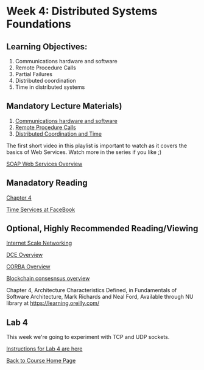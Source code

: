 # Week 4: Distributed Systems Foundations

## Learning Objectives:
1. Communications hardware and software
1. Remote Procedure Calls
1. Partial Failures
1. Distributed coordination
1. Time in distributed systems


## Mandatory Lecture Materials)
1. [Communications hardware and software](https://youtu.be/O_XvP6CMQjA)
1. [Remote Procedure Calls](https://youtu.be/wWUlfHwecvY)
1. [Distributed Coordination and Time](https://youtu.be/--fyMrn5MTo)

The first short video in this playlist is important to watch as it covers the basics of Web Services. Watch more in the series if you like ;)

[SOAP Web Services Overview](https://www.youtube.com/watch?v=mKjvKPlb1rA&list=PLqq-6Pq4lTTZTYpk_1DOowOGWJMIH5T39)


## Manadatory Reading

[Chapter 4](https://gortonator.github.io/bsds-6650/reading/chapter-4.pdf)

[Time Services at FaceBook](https://engineering.fb.com/production-engineering/ntp-service/)

## Optional, Highly Recommended Reading/Viewing

[Internet Scale Networking](https://en.wikipedia.org/wiki/Tier_1_network#List_of_Tier_1_networks)

[DCE Overview](http://www.opengroup.org/dce/)

[CORBA Overview](http://www.corba.org)

[Blockchain consesnsus overview](https://medium.com/@chrshmmmr/consensus-in-blockchain-systems-in-short-691fc7d1fefe)

Chapter 4, Architecture Characteristics Defined, in Fundamentals of Software Architecture, Mark Richards and Neal Ford, Available through NU library at https://learning.oreilly.com/

## Lab 4
This week we're going to experiment with TCP and UDP sockets.

[Instructions for Lab 4 are here](https://gortonator.github.io/bsds-6650/labs/lab-4)


[Back to Course Home Page](https://gortonator.github.io/bsds-6650/)

